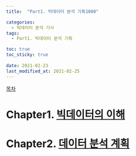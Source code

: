 ```yaml
---
title:  "Part1. 빅데이터 분석 기획1000"

categories:
  - 빅데이터 분석 기사
tags:
  - Part1. 빅데이터 분석 기획

toc: true
toc_sticky: true
 
date: 2021-02-23
last_modified_at: 2021-02-25
---
```


[목차]()

# Chapter1. [빅데이터의 이해]()

# Chapter2. [데이터 분석 계획]()